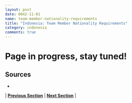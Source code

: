 ```yaml
---
layout: post
date: 0042-11-01
name: team-member-nationality-requirements
title: "Indonesia: Team Member Nationality Requirements"
category: indonesia
comments: true
---
```


# Page in progress, stay tuned!

Sources
---
- 


| **[Previous Section]( https://neo-project.github.io/global-blockchain-compliance-hub//indonesia/indonesia-registry-requirements.html)** | **[Next Section]( https://neo-project.github.io/global-blockchain-compliance-hub//indonesia/indonesia-tax-and-auditing-requirements.html)** |
